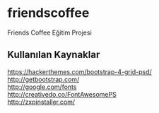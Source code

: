 # friendscoffee
Friends Coffee Eğitim Projesi

<h2>Kullanılan Kaynaklar</h2>

https://hackerthemes.com/bootstrap-4-grid-psd/ <br>
http://getbootstrap.com/<br>
http://google.com/fonts<br>
http://creativedo.co/FontAwesomePS<br>
http://zxpinstaller.com/<br>
